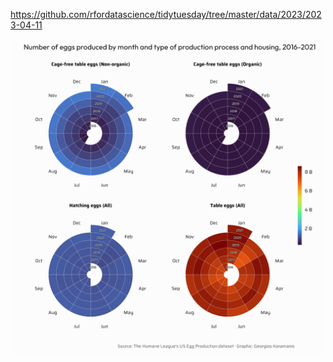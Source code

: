 https://github.com/rfordatascience/tidytuesday/tree/master/data/2023/2023-04-11

![](plots/eggs.png)

